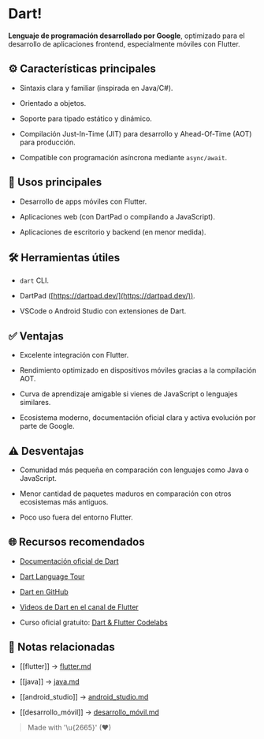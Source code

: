 # Dart!

**Lenguaje de programación desarrollado por Google**, optimizado para el desarrollo de aplicaciones frontend, especialmente móviles con Flutter.

## ⚙️ Características principales

- Sintaxis clara y familiar (inspirada en Java/C#).  
  
- Orientado a objetos.  
  
- Soporte para tipado estático y dinámico.  
  
- Compilación Just-In-Time (JIT) para desarrollo y Ahead-Of-Time (AOT) para producción.  
  
- Compatible con programación asíncrona mediante `async/await`.  

## 📲 Usos principales

- Desarrollo de apps móviles con Flutter.  
  
- Aplicaciones web (con DartPad o compilando a JavaScript).  
  
- Aplicaciones de escritorio y backend (en menor medida).  

## 🛠️ Herramientas útiles

- `dart` CLI.  
  
- DartPad ([https://dartpad.dev/](https://dartpad.dev/)).  
  
- VSCode o Android Studio con extensiones de Dart.  

## ✅ Ventajas

- Excelente integración con Flutter.  
  
- Rendimiento optimizado en dispositivos móviles gracias a la compilación AOT.  
  
- Curva de aprendizaje amigable si vienes de JavaScript o lenguajes similares.  
  
- Ecosistema moderno, documentación oficial clara y activa evolución por parte de Google.  

## ⚠️ Desventajas

- Comunidad más pequeña en comparación con lenguajes como Java o JavaScript.  
  
- Menor cantidad de paquetes maduros en comparación con otros ecosistemas más antiguos.  
  
- Poco uso fuera del entorno Flutter.  

## 🌐 Recursos recomendados

- [Documentación oficial de Dart](https://dart.dev/docs)
  
- [Dart Language Tour](https://dart.dev/language)  
- [Dart en GitHub](https://github.com/dart-lang/sdk)  
- [Videos de Dart en el canal de Flutter](https://www.youtube.com/@FlutterDev)  
- Curso oficial gratuito: [Dart & Flutter Codelabs](https://dart.dev/codelabs)  
## 🔗 Notas relacionadas

- [[flutter]] → [flutter.md](flutter.md) 
 
- [[java]] → [java.md](java.md)  
- [[android_studio]] → [android_studio.md](android_studio.md)  
- [[desarrollo_móvil]] → [desarrollo_móvil.md](desarrollo_móvil.md)  

> Made with '\u{2665}' (♥)
